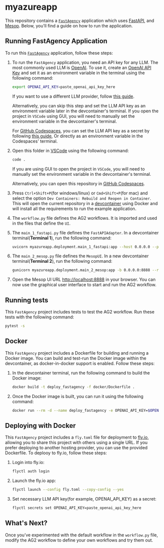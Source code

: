 # myazureapp

This repository contains a [`FastAgency`](https://github.com/ag2ai/fastagency) application which uses [FastAPI](https://fastapi.tiangolo.com/), and [Mesop](https://google.github.io/mesop/). Below, you'll find a guide on how to run the application.

## Running FastAgency Application

To run this [`FastAgency`](https://github.com/ag2ai/fastagency) application, follow these steps:

1. To run the `FastAgency` application, you need an API key for any LLM. The most commonly used LLM is [OpenAI](https://platform.openai.com/docs/models). To use it, create an [OpenAI API Key](https://openai.com/index/openai-api/) and set it as an environment variable in the terminal using the following command:

   ```bash
   export OPENAI_API_KEY=paste_openai_api_key_here
   ```

   If you want to use a different LLM provider, follow [this guide](https://fastagency.ai/latest/user-guide/runtimes/ag2/using_non_openai_models/).

   Alternatively, you can skip this step and set the LLM API key as an environment variable later in the devcontainer's terminal. If you open the project in `VSCode` using GUI, you will need to manually set the environment variable in the devcontainer's terminal.

   For [GitHub Codespaces](https://github.com/features/codespaces), you can set the LLM API key as a secret by following [this guide](https://docs.github.com/en/codespaces/setting-up-your-project-for-codespaces/configuring-dev-containers/specifying-recommended-secrets-for-a-repository), Or directly as an environment variable in the Codespaces' terminal.

2. Open this folder in [VSCode](https://code.visualstudio.com/) using the following command:

   ```bash
   code .
   ```

   If you are using GUI to open the project in `VSCode`, you will need to manually set the environment variable in the devcontainer's terminal.

   Alternatively, you can open this repository in [GitHub Codespaces](https://github.com/features/codespaces).

3. Press `Ctrl+Shift+P`(for windows/linux) or `Cmd+Shift+P`(for mac) and select the option `Dev Containers: Rebuild and Reopen in Container`. This will open the current repository in a [devcontainer](https://code.visualstudio.com/docs/devcontainers/containers) using Docker and will install all the requirements to run the example application.

4. The `workflow.py` file defines the AG2 workflows. It is imported and used in the files that define the `UI`.

5. The `main_1_fastapi.py` file defines the `FastAPIAdapter`. In a devcontainer terminal(**Terminal 1**), run the following command:

   ```bash
   uvicorn myazureapp.deployment.main_1_fastapi:app --host 0.0.0.0 --port 8008 --reload
   ```

6. The `main_2_mesop.py` file defines the `MesopUI`. In a new devcontainer terminal(**Terminal 2**), run the following command:

   ```bash
   gunicorn myazureapp.deployment.main_2_mesop:app -b 0.0.0.0:8888 --reload
   ```

7. Open the Mesop UI URL [http://localhost:8888](http://localhost:8888) in your browser. You can now use the graphical user interface to start and run the AG2 workflow.

## Running tests

This `FastAgency` project includes tests to test the AG2 workflow. Run these tests with the following command:

```bash
pytest -s
```

## Docker

This `FastAgency` project includes a Dockerfile for building and running a Docker image. You can build and test-run the Docker image within the devcontainer, as docker-in-docker support is enabled. Follow these steps:

1. In the devcontainer terminal, run the following command to build the Docker image:

   ```bash
   docker build -t deploy_fastagency -f docker/Dockerfile .
   ```

2. Once the Docker image is built, you can run it using the following command:

   ```bash
   docker run --rm -d --name deploy_fastagency -e OPENAI_API_KEY=$OPENAI_API_KEY  -p 8008:8008 -p 8888:8888  deploy_fastagency
   ```

## Deploying with Docker

This `FastAgency` project includes a `fly.toml` file for deployment to [fly.io](https://fly.io/), allowing you to share this project with others using a single URL. If you prefer deploying to another hosting provider, you can use the provided Dockerfile. To deplooy to fly.io, follow these steps:

1. Login into fly.io:

   ```bash
   flyctl auth login
   ```

2. Launch the fly.io app:

   ```bash
   flyctl launch --config fly.toml --copy-config --yes
   ```

3. Set necessary LLM API key(for example, OPENAI_API_KEY) as a secret:

   ```bash
   flyctl secrets set OPENAI_API_KEY=paste_openai_api_key_here
   ```

## What's Next?

Once you’ve experimented with the default workflow in the `workflow.py` file, modify the AG2 workflow to define your own workflows and try them out.
